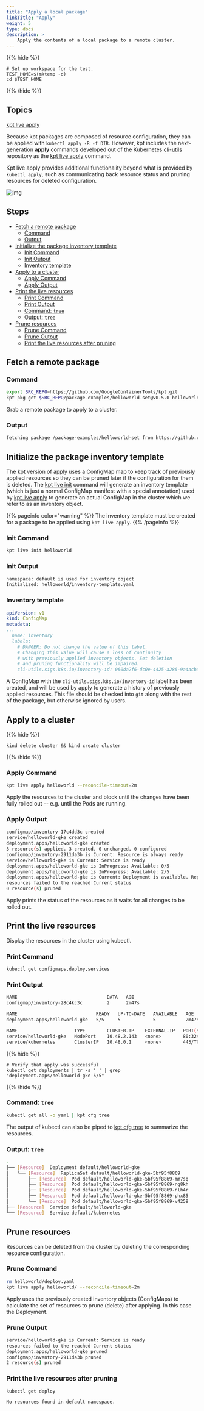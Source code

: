 ```yaml
---
title: "Apply a local package"
linkTitle: "Apply"
weight: 5
type: docs
description: >
    Apply the contents of a local package to a remote cluster.
---
```


{{% hide %}}

<!-- @makeWorkplace @verifyGuides-->
```
# Set up workspace for the test.
TEST_HOME=$(mktemp -d)
cd $TEST_HOME
```

{{% /hide %}}

## Topics

[kpt live apply]

Because kpt packages are composed of resource configuration, they can be
applied with `kubectl apply -R -f DIR`. However, kpt includes the
next-generation **apply** commands developed out of the Kubernetes [cli-utils]
repository as the [kpt live apply] command.

Kpt live apply provides additional functionality beyond what is provided by
`kubectl apply`, such as communicating back resource status and pruning
resources for deleted configuration.

![img](/static/images/apply.svg)

## Steps

- [Fetch a remote package](#fetch-a-remote-package)
  - [Command](#command)
  - [Output](#output)
- [Initialize the package inventory template](#initialize-the-package-inventory-template)
  - [Init Command](#init-command)
  - [Init Output](#init-output)
  - [Inventory template](#inventory-template)
- [Apply to a cluster](#apply-to-a-cluster)
  - [Apply Command](#apply-command)
  - [Apply Output](#apply-output)
- [Print the live resources](#print-the-live-resources)
  - [Print Command](#print-command)
  - [Print Output](#print-output)
  - [Command: `tree`](#command-tree)
  - [Output: `tree`](#output-tree)
- [Prune resources](#prune-resources)
  - [Prune Command](#prune-command)
  - [Prune Output](#prune-output)
  - [Print the live resources after pruning](#print-the-live-resources-after-pruning)

## Fetch a remote package

### Command

<!-- @fetchPackage @verifyGuides-->
```sh
export SRC_REPO=https://github.com/GoogleContainerTools/kpt.git
kpt pkg get $SRC_REPO/package-examples/helloworld-set@v0.5.0 helloworld
```

Grab a remote package to apply to a cluster.

### Output

```sh
fetching package /package-examples/helloworld-set from https://github.com/GoogleContainerTools/kpt to helloworld
```

## Initialize the package inventory template

The kpt version of apply uses a ConfigMap map to keep track of previously
applied resources so they can be pruned later if the configuration for
them is deleted. The [kpt live init] command will generate an inventory template
(which is just a normal ConfigMap manifest with a special annotation) used by
[kpt live apply] to generate an actual ConfigMap in the cluster which we refer
to as an inventory object.

{{% pageinfo color="warning" %}}
The inventory template must be created for a package to be applied using
`kpt live apply`.
{{% /pageinfo %}}

### Init Command

<!-- @liveInit @verifyGuides-->
```sh
kpt live init helloworld
```

### Init Output

```sh
namespace: default is used for inventory object
Initialized: helloworld/inventory-template.yaml
```

### Inventory template

```yaml
apiVersion: v1
kind: ConfigMap
metadata:
...
  name: inventory
  labels:
    # DANGER: Do not change the value of this label.
    # Changing this value will cause a loss of continuity
    # with previously applied inventory objects. Set deletion
    # and pruning functionality will be impaired.
    cli-utils.sigs.k8s.io/inventory-id: 060da2f6-dc0e-4425-a286-9a4acbad063d
```

A ConfigMap with the `cli-utils.sigs.k8s.io/inventory-id` label has been
created, and will be used by apply to generate a history of previously
applied resources.  This file should be checked into `git` along with the
rest of the package, but otherwise ignored by users.

## Apply to a cluster

{{% hide %}}

<!-- @createKindCluster @verifyGuides-->
```
kind delete cluster && kind create cluster
```

{{% /hide %}}

### Apply Command

<!-- @liveApply @verifyGuides-->
```sh
kpt live apply helloworld --reconcile-timeout=2m
```

Apply the resources to the cluster and block until the changes have
been fully rolled out -- e.g. until the Pods are running.

### Apply Output

```sh
configmap/inventory-17c4dd3c created
service/helloworld-gke created
deployment.apps/helloworld-gke created
3 resource(s) applied. 3 created, 0 unchanged, 0 configured
configmap/inventory-2911da3b is Current: Resource is always ready
service/helloworld-gke is Current: Service is ready
deployment.apps/helloworld-gke is InProgress: Available: 0/5
deployment.apps/helloworld-gke is InProgress: Available: 2/5
deployment.apps/helloworld-gke is Current: Deployment is available. Replicas: 5
resources failed to the reached Current status
0 resource(s) pruned
```

Apply prints the status of the resources as it waits for all changes to
be rolled out.

## Print the live resources

Display the resources in the cluster using kubectl.

### Print Command

```sh
kubectl get configmaps,deploy,services
```

### Print Output

```sh
NAME                                 DATA   AGE
configmap/inventory-28c4kc3c         2      2m47s

NAME                             READY   UP-TO-DATE   AVAILABLE   AGE
deployment.apps/helloworld-gke   5/5     5            5           2m47s

NAME                     TYPE        CLUSTER-IP    EXTERNAL-IP   PORT(S)        AGE
service/helloworld-gke   NodePort    10.48.2.143   <none>        80:32442/TCP   2m47s
service/kubernetes       ClusterIP   10.48.0.1     <none>        443/TCP        19m
```

{{% hide %}}

<!-- @ @verifyApply-->
```
# Verify that apply was successful
kubectl get deployments | tr -s ' ' | grep "deployment.apps/helloworld-gke 5/5"
```

{{% /hide %}}

### Command: `tree`

```sh
kubectl get all -o yaml | kpt cfg tree
```

The output of kubectl can also be piped to [kpt cfg tree] to summarize
the resources.

### Output: `tree`

```sh
.
├── [Resource]  Deployment default/helloworld-gke
│   └── [Resource]  ReplicaSet default/helloworld-gke-5bf95f8869
│       ├── [Resource]  Pod default/helloworld-gke-5bf95f8869-mm7sq
│       ├── [Resource]  Pod default/helloworld-gke-5bf95f8869-ng8kh
│       ├── [Resource]  Pod default/helloworld-gke-5bf95f8869-nlh4r
│       ├── [Resource]  Pod default/helloworld-gke-5bf95f8869-phx85
│       └── [Resource]  Pod default/helloworld-gke-5bf95f8869-v4259
├── [Resource]  Service default/helloworld-gke
└── [Resource]  Service default/kubernetes
```

## Prune resources

Resources can be deleted from the cluster by deleting the corresponding
resource configuration.

### Prune Command

```sh
rm helloworld/deploy.yaml
kpt live apply helloworld/ --reconcile-timeout=2m
```

Apply uses the previously created inventory objects (ConfigMaps) to calculate
the set of resources to prune (delete) after applying.  In this case the
Deployment.

### Prune Output

```sh
service/helloworld-gke is Current: Service is ready
resources failed to the reached Current status
deployment.apps/helloworld-gke pruned
configmap/inventory-2911da3b pruned
2 resource(s) pruned
```

### Print the live resources after pruning

```sh
kubectl get deploy
```

```sh
No resources found in default namespace.
```

[kpt cfg tree]: /reference/cfg/tree/
[kpt live apply]: /reference/live/apply/
[kpt live init]: /reference/live/init/
[setters]: /reference/cfg/create-setter/
[substitutions]: /reference/cfg/create-subst/
[cli-utils]: https://github.com/kubernetes-sigs/cli-utils
